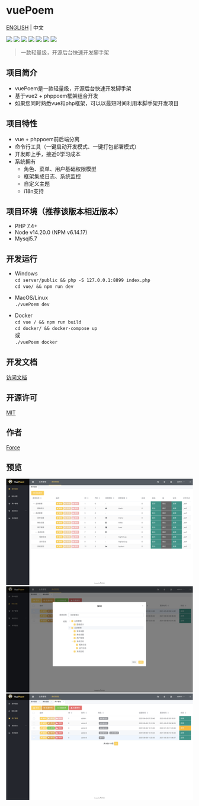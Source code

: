 # vuePoem
[ENGLISH](./README.MD) | 中文

![](https://img.shields.io/badge/Vite-3.2.0-brightgreen?color=545c64&amp;labelColor=ffd04b)
![](https://img.shields.io/badge/Vue-2.7.13-brightgreen?color=545c64&amp;labelColor=ffd04b)
![](https://img.shields.io/badge/ElementUI-2.15.10-brightgreen?color=545c64&amp;labelColor=ffd04b)
![](https://img.shields.io/badge/Phppoem-2.1.x-brightgreen?color=545c64&amp;labelColor=ffd04b)
![](https://img.shields.io/badge/Mysql-5.7-brightgreen?color=545c64&amp;labelColor=ffd04b)
![](https://img.shields.io/badge/Container-docker-brightgreen?color=545c64&amp;labelColor=ffd04b)
![](https://img.shields.io/badge/License-MIT-brightgreen?color=545c64&amp;labelColor=ffd04b)

> 一款轻量级，开源后台快速开发脚手架

## 项目简介
- vuePoem是一款轻量级，开源后台快速开发脚手架
- 基于vue2 + phppoem框架组合开发
- 如果您同时熟悉vue和php框架，可以以最短时间利用本脚手架开发项目

## 项目特性
- vue + phppoem前后端分离
- 命令行工具（一键启动开发模式、一键打包部署模式）
- 开发即上手，接近0学习成本
- 系统拥有
  - 角色、菜单、用户基础权限模型
  - 框架集成日志、系统监控
  - 自定义主题
  - i18n支持

## 项目环境（推荐该版本相近版本）
- PHP 7.4+
- Node v14.20.0 (NPM v6.14.17)
- Mysql5.7

## 开发运行
- Windows  
`cd server/public && php -S 127.0.0.1:8899 index.php`  
`cd vue/ && npm run dev`
  
- MacOS/Linux  
`./vuePoem dev`
  
- Docker  
`cd vue / && npm run build`  
`cd docker/ && docker-compose up`  
或  
`./vuePoem docker`

## 开发文档
[访问文档](https://vuepoem.easybhu.cn/doc/)

## 开源许可
[MIT](LICENSE)

## 作者
[Force](https://www.easybhu.cn)

## 预览
![show-0](./common/md/1.png)
![show-1](./common/md/2.png)
![show-2](./common/md/3.png)
